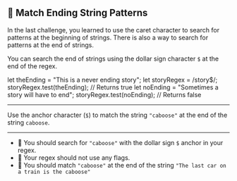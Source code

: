 🚀 Match Ending String Patterns
-------------------------------

In the last challenge, you learned to use the caret character to search for patterns at the beginning of strings. There is also a way to search for patterns at the end of strings.

You can search the end of strings using the dollar sign character `$` at the end of the regex.

let theEnding = "This is a never ending story";
let storyRegex = /story$/;
storyRegex.test(theEnding);
// Returns true
let noEnding = "Sometimes a story will have to end";
storyRegex.test(noEnding);
// Returns false

* * *

Use the anchor character (`$`) to match the string `"caboose"` at the end of the string `caboose`.

* * *

*   🧪 You should search for `"caboose"` with the dollar sign `$` anchor in your regex.
*   🧪 Your regex should not use any flags.
*   🧪 You should match `"caboose"` at the end of the string `"The last car on a train is the caboose"`